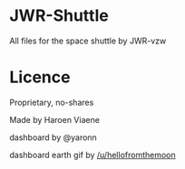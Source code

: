 # JWR-Shuttle

All files for the space shuttle by JWR-vzw

# Licence

Proprietary, no-shares

Made by Haroen Viaene

dashboard by @yaronn

dashboard earth gif by [/u/hellofromthemoon](http://www.reddit.com/u/hellofromthemoon)